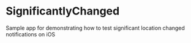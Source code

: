 SignificantlyChanged
====================

Sample app for demonstrating how to test significant location changed notifications on iOS
